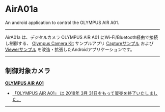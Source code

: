 # AirA01a
An android application to control the OLYMPUS AIR A01.

-----------

AirA01a は、デジタルカメラ OLYMPUS AIR A01 にWi-Fi/Bluetooth経由で接続し制御する、
[Olympus Camera Kit](https://opc.olympus-imaging.com/sdkdocs/ "Olympus Camera Kit") サンプルアプリ [Captureサンプル](https://opc.olympus-imaging.com/sdkdocs/data/SampleAppGuide/capture_sample_android.html) および [Viewerサンプル](https://opc.olympus-imaging.com/sdkdocs/data/SampleAppGuide/viewer_sample_android.html) を改造・拡張したAndroidアプリケーションです。

-----------

## 制御対象カメラ

[**OLYMPUS AIR A01**](https://jp.omsystem.com/cms/record/dslr/a01/index.pdf)
  - [「OLYMPUS AIR A01」 は 2018年 3月 31日をもって販売を終了いたしました。](https://digital-faq.jp.omsystem.com/faq/public/app/servlet/relatedqa?QID=005796)

-----------
